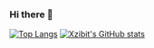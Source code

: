 ### Hi there 👋

<!--
**XzibitGG/XzibitGG** is a ✨ _special_ ✨ repository because its `README.md` (this file) appears on your GitHub profile.

Here are some ideas to get you started:

- 🔭 I’m currently working on ...
- 🌱 I’m currently learning ...
- 👯 I’m looking to collaborate on ...
- 🤔 I’m looking for help with ...
- 💬 Ask me about ...
- 📫 How to reach me: ...
- 😄 Pronouns: ...
- ⚡ Fun fact: ...
-->
[![Top Langs](https://github-readme-stats.vercel.app/api/top-langs/?username=XzibitGG)](https://github.com/anuraghazra/github-readme-stats)
[![Xzibit's GitHub stats](https://github-readme-stats.vercel.app/api?username=XzibitGG)](https://github.com/anuraghazra/github-readme-stats)
